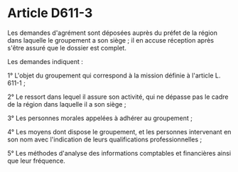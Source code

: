 # Article D611-3

Les demandes d'agrément sont déposées auprès du préfet de la région dans laquelle le groupement a son siège ; il en accuse réception après s'être assuré que le dossier est complet.

Les demandes indiquent :

1° L'objet du groupement qui correspond à la mission définie à l'article L. 611-1 ;

2° Le ressort dans lequel il assure son activité, qui ne dépasse pas le cadre de la région dans laquelle il a son siège ;

3° Les personnes morales appelées à adhérer au groupement ;

4° Les moyens dont dispose le groupement, et les personnes intervenant en son nom avec l'indication de leurs qualifications professionnelles ;

5° Les méthodes d'analyse des informations comptables et financières ainsi que leur fréquence.
